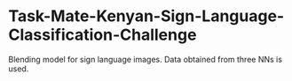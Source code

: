 # Task-Mate-Kenyan-Sign-Language-Classification-Challenge
Blending model for sign language images. Data obtained from three NNs is used.
